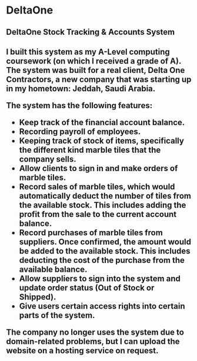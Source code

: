 DeltaOne
========

<h2>DeltaOne Stock Tracking & Accounts System<h2>

I built this system as my A-Level computing coursework (on which I received a grade of A). The system was built for a real client, Delta One Contractors, a new company that was starting up in my hometown: Jeddah, Saudi Arabia.

The system has the following features:
 - Keep track of the financial account balance.
 - Recording payroll of employees.
 - Keeping track of stock of items, specifically the different kind marble tiles that the company sells.
 - Allow clients to sign in and make orders of marble tiles.
 - Record sales of marble tiles, which would automatically deduct the number of tiles from the available stock. This includes adding the profit from the sale to the current account balance.
 - Record purchases of marble tiles from suppliers. Once confirmed, the amount would be added to the available stock. This includes deducting the cost of the purchase from the available balance.
 - Allow suppliers to sign into the system and update order status (Out of Stock or Shipped). 
 - Give users certain access rights into certain parts of the system.

The company no longer uses the system due to domain-related problems, but I can upload the website on a hosting service on request.

